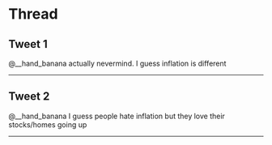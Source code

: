 # Thread

## Tweet 1

@__hand_banana actually nevermind. I guess inflation is different

---

## Tweet 2

@__hand_banana I guess people hate inflation but they love their stocks/homes going up

---

